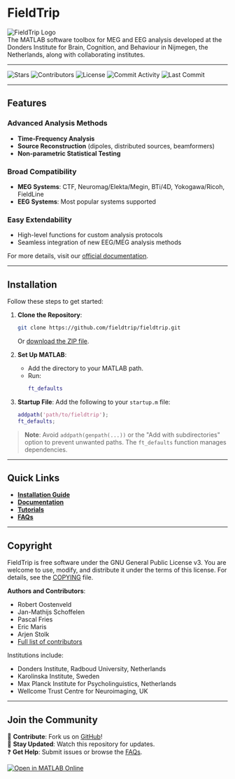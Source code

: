 # FieldTrip

![FieldTrip Logo](https://www.example.com/logo.png)  
The MATLAB software toolbox for MEG and EEG analysis developed at the Donders Institute for Brain, Cognition, and Behaviour in Nijmegen, the Netherlands, along with collaborating institutes.

---

![Stars](https://img.shields.io/github/stars/fieldtrip/fieldtrip?style=social) ![Contributors](https://img.shields.io/github/contributors/fieldtrip/fieldtrip) ![License](https://img.shields.io/badge/License-GPLv3-blue.svg) ![Commit Activity](https://img.shields.io/github/commit-activity/m/fieldtrip/fieldtrip) ![Last Commit](https://img.shields.io/github/last-commit/fieldtrip/fieldtrip?style=plastic)

---

## **Features**

### Advanced Analysis Methods
- **Time-Frequency Analysis**
- **Source Reconstruction** (dipoles, distributed sources, beamformers)
- **Non-parametric Statistical Testing**

### Broad Compatibility
- **MEG Systems**: CTF, Neuromag/Elekta/Megin, BTi/4D, Yokogawa/Ricoh, FieldLine
- **EEG Systems**: Most popular systems supported

### Easy Extendability
- High-level functions for custom analysis protocols
- Seamless integration of new EEG/MEG analysis methods

For more details, visit our [official documentation](http://www.fieldtriptoolbox.org).

---

## **Installation**

Follow these steps to get started:

1. **Clone the Repository**:
   ```bash
   git clone https://github.com/fieldtrip/fieldtrip.git
   ```
   Or [download the ZIP file](https://github.com/fieldtrip/fieldtrip/archive/refs/heads/master.zip).

2. **Set Up MATLAB**:
   - Add the directory to your MATLAB path.
   - Run:
     ```matlab
     ft_defaults
     ```

3. **Startup File**:
   Add the following to your `startup.m` file:
   ```matlab
   addpath('path/to/fieldtrip');
   ft_defaults;
   ```

> **Note**: Avoid `addpath(genpath(...))` or the "Add with subdirectories" option to prevent unwanted paths. The `ft_defaults` function manages dependencies.

---

## **Quick Links**

- **[Installation Guide](https://www.fieldtriptoolbox.org/faq/installation/)**
- **[Documentation](http://www.fieldtriptoolbox.org/documentation/)**
- **[Tutorials](http://www.fieldtriptoolbox.org/tutorial/)**
- **[FAQs](http://www.fieldtriptoolbox.org/faq/)**

---

## **Copyright**

FieldTrip is free software under the GNU General Public License v3. You are welcome to use, modify, and distribute it under the terms of this license. For details, see the [COPYING](https://www.gnu.org/licenses/gpl-3.0) file.

**Authors and Contributors**:
- Robert Oostenveld
- Jan-Mathijs Schoffelen
- Pascal Fries
- Eric Maris
- Arjen Stolk
- [Full list of contributors](https://github.com/fieldtrip/fieldtrip/graphs/contributors)

Institutions include:
- Donders Institute, Radboud University, Netherlands
- Karolinska Institute, Sweden
- Max Planck Institute for Psycholinguistics, Netherlands
- Wellcome Trust Centre for Neuroimaging, UK

---

## **Join the Community**

:rocket: **Contribute**: Fork us on [GitHub](https://github.com/fieldtrip/fieldtrip)!  
:mega: **Stay Updated**: Watch this repository for updates.  
:question: **Get Help**: Submit issues or browse the [FAQs](http://www.fieldtriptoolbox.org/faq/).

[![Open in MATLAB Online](https://www.mathworks.com/images/responsive/global/open-in-matlab-online.svg)](https://matlab.mathworks.com/open/github/v1?repo=fieldtrip/fieldtrip&file=README.md)

